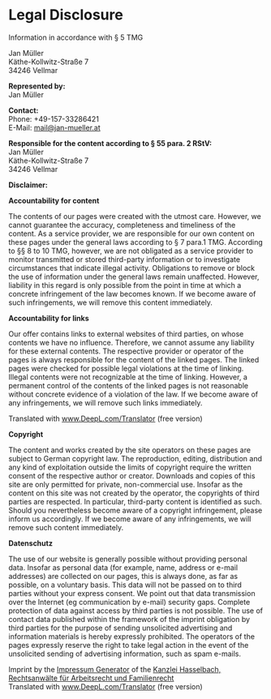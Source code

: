 # Legal Disclosure

Information in accordance with § 5 TMG

Jan Müller\
Käthe-Kollwitz-Straße 7\
34246 Vellmar

**Represented by:**\
Jan Müller

**Contact:**\
Phone: +49-157-33286421\
E-Mail: mail@jan-mueller.at

**Responsible for the content according to § 55 para. 2 RStV:**\
Jan Müller\
Käthe-Kollwitz-Straße 7\
34246 Vellmar

**Disclaimer:**

**Accountability for content**

The contents of our pages were created with the utmost care.
However, we cannot guarantee the accuracy, completeness and timeliness of the content.
As a service provider, we are responsible for our own content on these pages under the general laws according to § 7 para.1 TMG.
According to §§ 8 to 10 TMG, however, we are not obligated as a service provider to monitor transmitted or stored third-party information or to investigate circumstances that indicate illegal activity.
Obligations to remove or block the use of information under the general laws remain unaffected.
However, liability in this regard is only possible from the point in time at which a concrete infringement of the law becomes known.
If we become aware of such infringements, we will remove this content immediately.

**Accountability for links**

Our offer contains links to external websites of third parties, on whose contents we have no influence.
Therefore, we cannot assume any liability for these external contents.
The respective provider or operator of the pages is always responsible for the content of the linked pages.
The linked pages were checked for possible legal violations at the time of linking.
Illegal contents were not recognizable at the time of linking.
However, a permanent control of the contents of the linked pages is not reasonable without concrete evidence of a violation of the law.
If we become aware of any infringements, we will remove such links immediately.

Translated with www.DeepL.com/Translator (free version)

**Copyright**

The content and works created by the site operators on these pages are subject to German copyright law.
The reproduction, editing, distribution and any kind of exploitation outside the limits of copyright require the written consent of the respective author or creator.
Downloads and copies of this site are only permitted for private, non-commercial use.
Insofar as the content on this site was not created by the operator, the copyrights of third parties are respected.
In particular, third-party content is identified as such.
Should you nevertheless become aware of a copyright infringement, please inform us accordingly.
If we become aware of any infringements, we will remove such content immediately.

**Datenschutz**

The use of our website is generally possible without providing personal data.
Insofar as personal data (for example, name, address or e-mail addresses) are collected on our pages, this is always done, as far as possible, on a voluntary basis.
This data will not be passed on to third parties without your express consent.
We point out that data transmission over the Internet (eg communication by e-mail) security gaps.
Complete protection of data against access by third parties is not possible.
The use of contact data published within the framework of the imprint obligation by third parties for the purpose of sending unsolicited advertising and information materials is hereby expressly prohibited.
The operators of the pages expressly reserve the right to take legal action in the event of the unsolicited sending of advertising information, such as spam e-mails.

Imprint by the [Impressum Generator](https://www.impressum-generator.de/) of the [Kanzlei Hasselbach, Rechtsanwälte für Arbeitsrecht und Familienrecht](https://www.kanzlei-hasselbach.de/)\
Translated with www.DeepL.com/Translator (free version)

